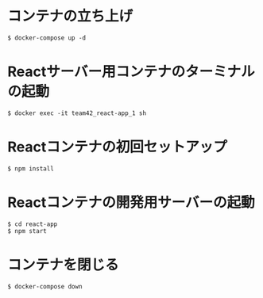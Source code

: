 # コンテナの立ち上げ

```
$ docker-compose up -d
```


# Reactサーバー用コンテナのターミナルの起動

```
$ docker exec -it team42_react-app_1 sh
```

# Reactコンテナの初回セットアップ

```
$ npm install
```

# Reactコンテナの開発用サーバーの起動

```
$ cd react-app
$ npm start
```

# コンテナを閉じる

```
$ docker-compose down
```
